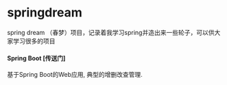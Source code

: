 # springdream
spring dream （春梦）项目，记录着我学习spring并造出来一些轮子，可以供大家学习很多的项目

#### Spring Boot [传送门]
基于Spring Boot的Web应用, 典型的增删改查管理.

